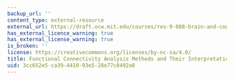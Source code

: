 ```yaml
---
backup_url: ''
content_type: external-resource
external_url: https://draft.ocw.mit.edu/courses/res-9-008-brain-and-cognitive-sciences-computational-tutorials/pages/15-functional-connectivity-analysis-methods-and-their-interpretational-pitfalls/
has_external_licence_warning: true
has_external_license_warning: true
is_broken: ''
license: https://creativecommons.org/licenses/by-nc-sa/4.0/
title: Functional Connectivity Analysis Methods and Their Interpretational Pitfalls
uid: 3cc652e5-ca39-4410-93e5-28e77c8492a8
---
```

